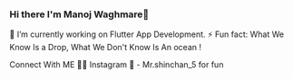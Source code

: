 ### Hi there I'm Manoj Waghmare👋











🔭 I’m currently working on Flutter App Development.
⚡ Fun fact: What We Know Is a Drop, What We Don't Know Is An ocean !

Connect With ME
 👨‍💻 Instagram 📳 - Mr.shinchan_5 for fun

